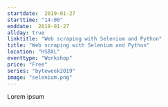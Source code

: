 ```yaml
---
startdate:  2019-01-27
starttime: "14:00"
enddate:  2019-01-27
allday: true
linktitle: "Web scraping with Selenium and Python"
title: "Web scraping with Selenium and Python"
location: "HSBXL"
eventtype: "Workshop"
price: "Free"
series: "byteweek2019"
image: "selenium.png"
--- 
```


Lorem ipsum